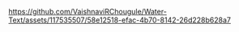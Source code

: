 
https://github.com/VaishnaviRChougule/Water-Text/assets/117535507/58e12518-efac-4b70-8142-26d228b628a7

